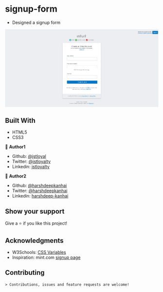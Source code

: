 # signup-form

- Designed a signup form

![screenshot](./app_screenshot.png)

## Built With

- HTML5
- CSS3

👤 **Author1**

- Github: [@jstloyal](https://github.com/jstloyal)
- Twitter: [@jstloyalty](https://twitter.com/jstloyalty)
- Linkedin: [jstloyalty](https://linkedin.com/jstloyalty)

👤 **Author2**

- Github: [@harshdeepkanhai](https://github.com/harshdeepkanhai)
- Twitter: [@harshdeepkanhai](https://twitter.com/harshdeepkanhai)
- Linkedin: [harshdeep-kanhai](https://www.linkedin.com/in/harshdeep-kanhai/)

## Show your support

Give a ⭐️ if you like this project!

## Acknowledgments

- W3Schools: [CSS Variables](https://www.w3schools.com/css/css3_variables.asp)
- Inspiration: mint.com [signup page](https://accounts.intuit.com/signup.html)

## Contributing

    > Contributions, issues and feature requests are welcome!
